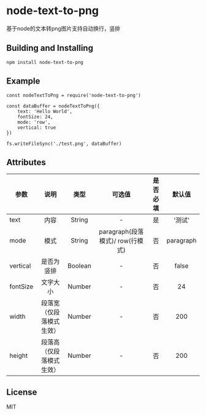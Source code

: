 # node-text-to-png

基于node的文本转png图片支持自动换行，竖排

## Building and Installing

```
npm install node-text-to-png
```

## Example

```
const nodeTextToPng = require('node-text-to-png')

const dataBuffer = nodeTextToPng({
    text: 'Hello World',
    fontSize: 24,
    mode: 'row',
    vertical: true
})

fs.writeFileSync('./test.png', dataBuffer)
```

## Attributes

| 参数       |      说明      |   类型    |            可选值            | 是否必填 |    默认值    |
|----------|:------------:|:-------:|:-------------------------:|:----:|:---------:|
| text     |      内容      | String  |             -             |  是   |   '测试'    |
| mode     |      模式      | String  | paragraph(段落模式)/ row(行模式) |  否   | paragraph |
| vertical |    是否为竖排     | Boolean |             -             |  否   |   false   |
| fontSize |     文字大小     | Number  |             -             |  否   |    24     |
| width    | 段落宽（仅段落模式生效） | Number  |             -             |  否   |    200    |
| height   | 段落高（仅段落模式生效） | Number  |             -             |  否   |    200    |

## License

MIT
